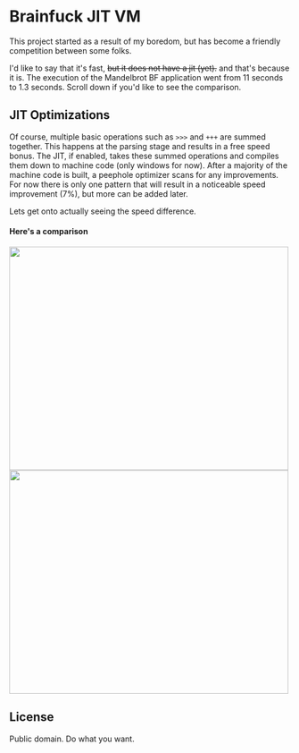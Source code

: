 # Brainfuck JIT VM
This project started as a result of my boredom, but has become a friendly competition between some folks.

I'd like to say that it's fast, ~~but it does not have a jit (yet).~~ and that's because it is. The execution of the Mandelbrot BF application went from 11 seconds to 1.3 seconds. Scroll down if you'd like to see the comparison.

## JIT Optimizations
Of course, multiple basic operations such as `>>>` and `+++` are summed together. This happens at the parsing stage and results in a free speed bonus. The JIT, if enabled, takes these summed operations and compiles them down to machine code (only windows for now). After a majority of the machine code is built, a peephole optimizer scans for any improvements. For now there is only one pattern that will result in a noticeable speed improvement (7%), but more can be added later.

Lets get onto actually seeing the speed difference.

#### Here's a comparison
<img src="http://i.michaelwflaherty.com/u/lVQyFzWbpY.gif" width="500" height="400"/>
<img src="http://i.michaelwflaherty.com/u/fsnLWmxiAg.gif" width="500" height="400"/>

## License
Public domain. Do what you want.
